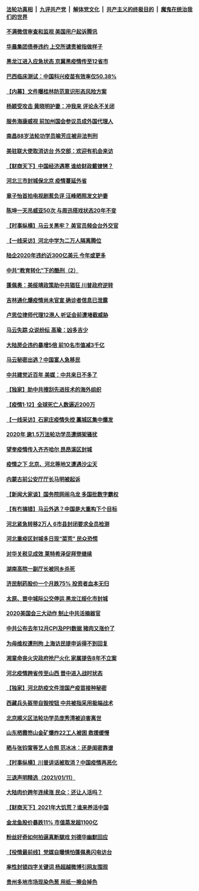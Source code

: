 

####  [法轮功真相](../../../../basic/blob/master/README.md?t=01131531) &nbsp;|&nbsp; [九评共产党](../../../../9ping.md/blob/master/README.md?t=01131531) &nbsp;|&nbsp; [解体党文化](../../../../jtdwh.md/blob/master/README.md?t=01131531)  &nbsp;|&nbsp; [共产主义的终极目的](../../../../gczydzjmd.md/blob/master/README.md?t=01131531) &nbsp;|&nbsp; [魔鬼在统治我们的世界](../../../../mgztzwmdsj.md/blob/master/README.md?t=01131531) 

#### [不满微信审查和监视 美国用户起诉腾讯](../pages/nsc413/n12684731.md?t=01131531) 

#### [华晨集团债券违约 上交所谴责被指做样子](../pages/nsc413/n12684232.md?t=01131531) 

#### [黑龙江进入应急状态 京冀黑疫情传至12省市](../pages/nsc413/n12684519.md?t=01131531) 


#### [巴西临床测试：中国科兴疫苗有效率仅50.38%](../pages/nsc413/n12684576.md?t=01131531) 

#### [【内幕】文件曝桂林防范意识形态风险方案](../pages/nsc413/n12682135.md?t=01131531) 

#### [杨颖受攻击 黄晓明护妻：冲我来 评论永不关闭](../pages/nsc413/n12684292.md?t=01131531) 

#### [服务海康威视 前加州国会参议员成外国代理人](../pages/nsc413/n12684344.md?t=01131531) 

#### [南昌88岁法轮功学员喻芳庄被非法判刑](../pages/nsc413/n12683692.md?t=01131531) 

#### [美驻联大使取消访台 外交部：欢迎有机会来访](../pages/nsc413/n12684307.md?t=01131531) 

#### [【财商天下】中国经济遇寒 谁给财政戴镣铐？](../pages/nsc413/n12683520.md?t=01131531) 

#### [河北三市封城保北京 疫情蔓延外省](../pages/nsc413/n12684117.md?t=01131531) 

#### [章子怡首拍电视剧惹负评 汪峰晒照发文护妻](../pages/nsc413/n12683780.md?t=01131531) 

#### [陈坤一天吊威亚50次 与周迅搭戏状态20年不变](../pages/nsc413/n12684036.md?t=01131531) 

#### [【时事纵横】马云关黑牢？ 美官员频会台外交官](../pages/nsc413/n12684087.md?t=01131531) 

#### [【一线采访】河北中学为二万人隔离腾位](../pages/nsc413/n12683961.md?t=01131531) 

#### [陆企2020年违约近300亿美元 今年或更多](../pages/nsc413/n12683972.md?t=01131531) 

#### [中共“教育转化”下的酷刑（2）](../pages/nsc413/n12679329.md?t=01131531) 

#### [蓬佩奥：美绥靖政策助中共猖狂 川普政府逆转](../pages/nsc413/n12683813.md?t=01131531) 

#### [吉林通化爆疫情尚未官宣 确诊者信息已泄露](../pages/nsc413/n12683809.md?t=01131531) 

#### [卢思位律师代理12港人 听证会前遭堵截威胁](../pages/nsc413/n12683768.md?t=01131531) 

#### [马云失踪 众说纷纭 高瑜：凶多吉少](../pages/nsc413/n12683701.md?t=01131531) 

#### [大陆房企违约暴增5倍 前10名市值减3千亿](../pages/nsc413/n12683625.md?t=01131531) 

#### [马云秘密出逃？中国富人急移民](../pages/nsc413/n12683210.md?t=01131531) 

#### [中共建党近百年 美媒：中共来日不多了](../pages/nsc413/n12683450.md?t=01131531) 

#### [【独家】助中共搜刮先进技术的海外组织](../pages/nsc413/n12669672.md?t=01131531) 

#### [【疫情1·12】全球死亡人数逼近200万](../pages/nsc413/n12682885.md?t=01131531) 

#### [【一线采访】石家庄疫情失控 藁城区集中爆发](../pages/nsc413/n12683438.md?t=01131531) 

#### [2020年 逾1.5万法轮功学员遭绑架骚扰](../pages/nsc413/n12682977.md?t=01131531) 

#### [望奎疫情传入齐齐哈尔 昂昂溪区封城](../pages/nsc413/n12683712.md?t=01131531) 

#### [疫情之下 北京、河北等地又遭遇沙尘天](../pages/nsc413/n12683621.md?t=01131531) 

#### [内蒙古前公安厅厅长马明被起诉](../pages/nsc413/n12682926.md?t=01131531) 

#### [【新闻大家谈】国务院网闹乌龙 多国批数字霸权](../pages/nsc413/n12683439.md?t=01131531) 

#### [【有冇搞错】马云外逃？中国是大重构下个目标](../pages/nsc413/n12681963.md?t=01131531) 

#### [河北紧急转移2万人 6市县封闭要求全员检测](../pages/nsc413/n12682521.md?t=01131531) 

#### [河北重疫区封城多日现“菜荒” 民众恐慌](../pages/nsc413/n12682766.md?t=01131531) 

#### [对华关税见成效 莱特希泽促拜登继续](../pages/nsc413/n12682174.md?t=01131531) 

#### [湖南高院一副厅长被同乡杀死](../pages/nsc413/n12682866.md?t=01131531) 

#### [济民制药股价一个月跌75% 投资者血本无归](../pages/nsc413/n12682760.md?t=01131531) 

#### [太原、晋中城际公交停运 黑龙江绥化市封城](../pages/nsc413/n12682737.md?t=01131531) 

#### [2020美国会三大动作 制止中共活摘器官](../pages/nsc413/n12682004.md?t=01131531) 

#### [中共公布去年12月CPI及PPI数据 猪肉又涨价了](../pages/nsc413/n12682283.md?t=01131531) 

#### [为母维权遭刑拘 上海访民提申诉得不到回复](../pages/nsc413/n12682612.md?t=01131531) 


#### [湘童命丧火灾政府抢尸火化 家属提告8年不立案](../pages/nsc413/n12681090.md?t=01131531) 

#### [河北疫情跨省传至山西 晋中进入战时状态](../pages/nsc413/n12682217.md?t=01131531) 

#### [【独家】河北防疫文件泄国产疫苗接种秘密](../pages/nsc413/n12682302.md?t=01131531) 

#### [西藏兵头盔带自毁按钮 中共被指采用极端战术](../pages/nsc413/n12682188.md?t=01131531) 

#### [北京顺义区法轮功学员庞秀清被迫害离世](../pages/nsc413/n12679275.md?t=01131531) 

#### [山东栖霞笏山金矿爆炸22工人被困 救援缓慢](../pages/nsc413/n12682147.md?t=01131531) 

#### [晒与张钧甯等艺人合照 范冰冰：还是闺密靠谱](../pages/nsc413/n12681992.md?t=01131531) 

#### [【时事纵横】川普讲话被取消？中国疫情再恶化](../pages/nsc413/n12681941.md?t=01131531) 

#### [三退声明精选（2021/01/11）](../pages/nsc413/n12682091.md?t=01131531) 

#### [大陆肉价跨年连续涨 民众：还让人活吗？](../pages/nsc413/n12681718.md?t=01131531) 

#### [【财商天下】2021年大饥荒？谁来养活中国](../pages/nsc413/n12681255.md?t=01131531) 

#### [金龙鱼股价暴跌11% 市值蒸发超1100亿](../pages/nsc413/n12681840.md?t=01131531) 

#### [粉丝好奇如何拍逼真断腿戏 刘德华幽默回应](../pages/nsc413/n12681730.md?t=01131531) 

#### [【役情最前线】党媒自曝惧怕蓬佩奥闪电访台](../pages/nsc413/n12681501.md?t=01131531) 

#### [率性封锁四字关键词 杨超越微博引网友围观](../pages/nsc413/n12681461.md?t=01131531) 

#### [贵州多地市场现染色葱 用纸一擦会掉色](../pages/nsc413/n12681637.md?t=01131531) 

